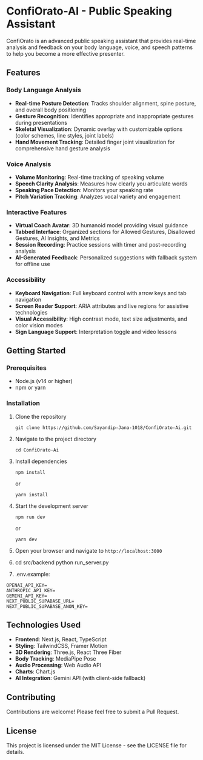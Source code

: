 # ConfiOrato-AI - Public Speaking Assistant

ConfiOrato is an advanced public speaking assistant that provides real-time analysis and feedback on your body language, voice, and speech patterns to help you become a more effective presenter.

## Features

### Body Language Analysis
- **Real-time Posture Detection**: Tracks shoulder alignment, spine posture, and overall body positioning
- **Gesture Recognition**: Identifies appropriate and inappropriate gestures during presentations
- **Skeletal Visualization**: Dynamic overlay with customizable options (color schemes, line styles, joint labels)
- **Hand Movement Tracking**: Detailed finger joint visualization for comprehensive hand gesture analysis

### Voice Analysis
- **Volume Monitoring**: Real-time tracking of speaking volume
- **Speech Clarity Analysis**: Measures how clearly you articulate words
- **Speaking Pace Detection**: Monitors your speaking rate
- **Pitch Variation Tracking**: Analyzes vocal variety and engagement

### Interactive Features
- **Virtual Coach Avatar**: 3D humanoid model providing visual guidance
- **Tabbed Interface**: Organized sections for Allowed Gestures, Disallowed Gestures, AI Insights, and Metrics
- **Session Recording**: Practice sessions with timer and post-recording analysis
- **AI-Generated Feedback**: Personalized suggestions with fallback system for offline use

### Accessibility
- **Keyboard Navigation**: Full keyboard control with arrow keys and tab navigation
- **Screen Reader Support**: ARIA attributes and live regions for assistive technologies
- **Visual Accessibility**: High contrast mode, text size adjustments, and color vision modes
- **Sign Language Support**: Interpretation toggle and video lessons

## Getting Started

### Prerequisites
- Node.js (v14 or higher)
- npm or yarn

### Installation
1. Clone the repository
   ```
   git clone https://github.com/Sayandip-Jana-1018/ConfiOrato-Ai.git
   ```
2. Navigate to the project directory
   ```
   cd ConfiOrato-Ai
   ```
3. Install dependencies
   ```
   npm install
   ```
   or
   ```
   yarn install
   ```
4. Start the development server
   ```
   npm run dev
   ```
   or
   ```
   yarn dev
   ```
5. Open your browser and navigate to `http://localhost:3000`

6. cd src/backend python run_server.py

7. .env.example:
```
OPENAI_API_KEY=
ANTHROPIC_API_KEY=
GEMINI_API_KEY=
NEXT_PUBLIC_SUPABASE_URL=
NEXT_PUBLIC_SUPABASE_ANON_KEY=
```

## Technologies Used
- **Frontend**: Next.js, React, TypeScript
- **Styling**: TailwindCSS, Framer Motion
- **3D Rendering**: Three.js, React Three Fiber
- **Body Tracking**: MediaPipe Pose
- **Audio Processing**: Web Audio API
- **Charts**: Chart.js
- **AI Integration**: Gemini API (with client-side fallback)

## Contributing
Contributions are welcome! Please feel free to submit a Pull Request.

## License
This project is licensed under the MIT License - see the LICENSE file for details.
